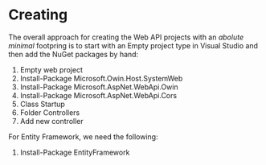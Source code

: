 # Creating

The overall approach for creating the Web API projects with an
*abolute minimal* footpring is to start with an Empty project type in
Visual Studio and then add the NuGet packages by hand:

  1. Empty web project
  2. Install-Package Microsoft.Owin.Host.SystemWeb
  3. Install-Package Microsoft.AspNet.WebApi.Owin
  4. Install-Package Microsoft.AspNet.WebApi.Cors
  5. Class Startup
  6. Folder Controllers
  7. Add new controller

For Entity Framework, we need the following:

  1. Install-Package EntityFramework